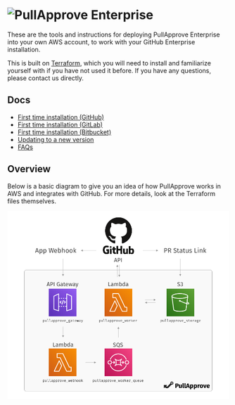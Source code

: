 # ![PullApprove Enterprise](https://www.pullapprove.com/assets/img/logos/pullapprove-enterprise.svg)

These are the tools and instructions for deploying PullApprove Enterprise into your own AWS account,
to work with your GitHub Enterprise installation.

This is built on [Terraform](https://www.terraform.io),
which you will need to install and familiarize yourself with if you have not used it before.
If you have any questions,
please contact us directly.

## Docs

- [First time installation (GitHub)](docs/install.md)
- [First time installation (GitLab)](docs/install-gitlab.md)
- [First time installation (Bitbucket)](docs/install-bitbucket.md)
- [Updating to a new version](docs/update.md)
- [FAQs](docs/faqs.md)

## Overview

Below is a basic diagram to give you an idea of how
PullApprove works in AWS and integrates with GitHub.
For more details, look at the Terraform files themselves.

![PullApprove Enterprise AWS](docs/img/pullapprove-enterprise-aws.png)
